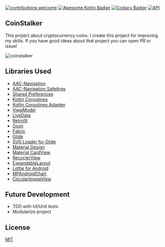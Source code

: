 [![contributions welcome](https://img.shields.io/badge/contributions-welcome-brightgreen.svg?style=flat)](https://github.com/furkanaskin/CoinStalker/issues)
[![Awesome Kotlin Badge](https://kotlin.link/awesome-kotlin.svg)](https://github.com/KotlinBy/awesome-kotlin)
[![Codacy Badge](https://api.codacy.com/project/badge/Grade/c16264cd5a0b4474a0768002b2c2e070)](https://www.codacy.com/app/furkanaskin/CoinStalker?utm_source=github.com&amp;utm_medium=referral&amp;utm_content=furkanaskin/CoinStalker&amp;utm_campaign=Badge_Grade)
[![API](https://img.shields.io/badge/API-19%2B-brightgreen.svg?style=flat)](https://android-arsenal.com/api?level=19)


## CoinStalker

This project about cryptocurrency coins. I create this project for improving my skills. If you have good ideas about that project you can open PR or issue!

![coinstalker](https://user-images.githubusercontent.com/22769589/50541103-6ac52c80-0baf-11e9-821e-6f57f15d4862.png)
## Libraries Used
  
 -  [AAC-Navigation](https://developer.android.com/topic/libraries/architecture/navigation/)
 -  [AAC-Navigation SafeArgs](https://developer.android.com/topic/libraries/architecture/navigation/navigation-pass-data) 
 -  [Shared Preferences](https://developer.android.com/training/data-storage/shared-preferences)
 -  [Kotlin Coroutines](https://github.com/Kotlin/kotlinx.coroutines)
 -  [Kotlin Coroutines Adapter](https://github.com/JakeWharton/retrofit2-kotlin-coroutines-adapter)
 -  [ViewModel](https://developer.android.com/topic/libraries/architecture/viewmodel)
 -  [LiveData](https://developer.android.com/topic/libraries/architecture/livedata)
 -  [Retrofit](https://square.github.io/retrofit/)
 -  [Gson](https://github.com/google/gson)
 -  [Fabric](https://fabric.io/kits/android/crashlytics)
 -  [Glide](https://github.com/bumptech/glide)
 -  [SVG Loader for Glide](https://github.com/2coffees1team/GlideToVectorYou)
 -  [Material Design](https://material.io/develop/android/docs/getting-started/)
 -  [Material CardView](https://material.io/develop/android/components/material-card-view/)
 -  [RecyclerView](https://developer.android.com/guide/topics/ui/layout/recyclerview)
 -  [ExpandableLayout](https://github.com/AAkira/ExpandableLayout)
 -  [Lottie for Android](https://github.com/airbnb/lottie-android)
 -  [MPAndroidChart](https://github.com/PhilJay/MPAndroidChart)
 -  [CircularImageView](https://github.com/lopspower/CircularImageView)
 
## Future Development

 - TDD with UI/Unit tests
 - Modularize project
## License

[MIT](https://github.com/furkanaskin/CoinStalker/blob/master/LICENSE)
